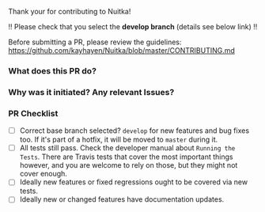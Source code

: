 Thank your for contributing to Nuitka!

!! Please check that you select the **develop branch** (details see below link) !!

Before submitting a PR, please review the guidelines:
https://github.com/kayhayen/Nuitka/blob/master/CONTRIBUTING.md

### What does this PR do?

### Why was it initiated? Any relevant Issues?

### PR Checklist
- [ ] Correct base branch selected? `develop` for new features and bug fixes too. If it's
      part of a hotfix, it will be moved to ``master`` during it.
- [ ] All tests still pass. Check the developer manual about ``Running the Tests``. There
      are Travis tests that cover the most important things however, and you are
      welcome to rely on those, but they might not cover enough.
- [ ] Ideally new features or fixed regressions ought to be covered via new tests.
- [ ] Ideally new or changed features have documentation updates.

